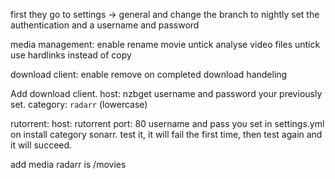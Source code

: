 first they go to settings -> general and change the branch to nightly
set the authentication and a username and password




media management:
enable rename movie
untick analyse video files 
untick use hardlinks instead of copy

download client:
enable remove on completed download handeling

Add download client. 
host: nzbget
username and password your previously set.
category: `radarr` (lowercase)


rutorrent:
host: rutorrent
port: 80
username and pass you set in settings.yml on install
category sonarr.
test it, it will fail the first time, then test again and it will succeed.


add media
radarr is /movies